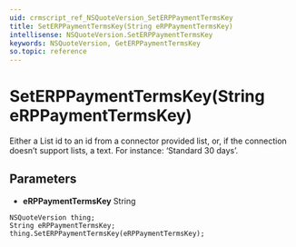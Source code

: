 ```yaml
---
uid: crmscript_ref_NSQuoteVersion_SetERPPaymentTermsKey
title: SetERPPaymentTermsKey(String eRPPaymentTermsKey)
intellisense: NSQuoteVersion.SetERPPaymentTermsKey
keywords: NSQuoteVersion, GetERPPaymentTermsKey
so.topic: reference
---
```


# SetERPPaymentTermsKey(String eRPPaymentTermsKey)

Either a List id to an id from a connector provided list, or, if the connection doesn’t support lists, a text. For instance: ‘Standard 30 days’.

## Parameters

* **eRPPaymentTermsKey** String

```crmscript
NSQuoteVersion thing;
String eRPPaymentTermsKey;
thing.SetERPPaymentTermsKey(eRPPaymentTermsKey);
```

